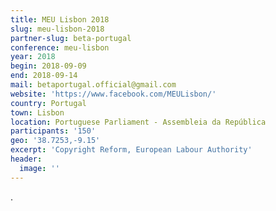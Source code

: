 ```yaml
---
title: MEU Lisbon 2018
slug: meu-lisbon-2018
partner-slug: beta-portugal
conference: meu-lisbon
year: 2018
begin: 2018-09-09
end: 2018-09-14
mail: betaportugal.official@gmail.com
website: 'https://www.facebook.com/MEULisbon/'
country: Portugal
town: Lisbon
location: Portuguese Parliament - Assembleia da República
participants: '150'
geo: '38.7253,-9.15'
excerpt: 'Copyright Reform, European Labour Authority'
header:
  image: ''
---
```

.
